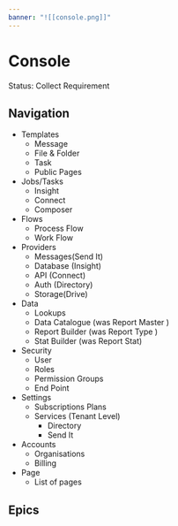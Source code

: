 ```yaml
---
banner: "![[console.png]]"
---
```

# Console

Status: Collect Requirement


## Navigation
- Templates
	- Message
	- File & Folder
	- Task
	- Public Pages
- Jobs/Tasks
	- Insight
	- Connect
	- Composer
- Flows
	- Process Flow
	- Work Flow
- Providers
	- Messages(Send It)
	- Database (Insight)
	- API (Connect)
	- Auth (Directory)
	- Storage(Drive)
- Data
	- Lookups
	- Data Catalogue (was Report Master )
	- Report Builder (was Report Type )
	- Stat Builder (was Report Stat)
- Security
	- User
	- Roles
	- Permission Groups
	- End Point
- Settings
	- Subscriptions Plans
	- Services (Tenant Level)
		- Directory
		- Send It
- Accounts
	- Organisations
	- Billing
- Page 
	- List of pages


## Epics

